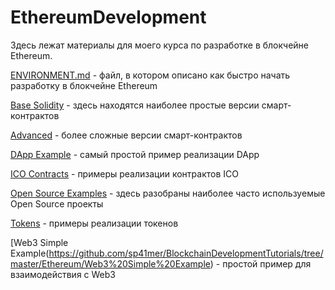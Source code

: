 # EthereumDevelopment

Здесь лежат материалы для моего курса по разработке в блокчейне Ethereum. 



[ENVIRONMENT.md](https://github.com/sp41mer/BlockchainDevelopmentTutorials/blob/master/Ethereum/ENVIRONMENT.md) - файл, в котором описано как быстро начать разработку в блокчейне Ethereum

[Base Solidity](https://github.com/sp41mer/BlockchainDevelopmentTutorials/tree/master/Ethereum/Base%20Solidity) - здесь  находятся наиболее простые версии смарт-контрактов

[Advanced](https://github.com/sp41mer/BlockchainDevelopmentTutorials/tree/master/Ethereum/Advanced) - более сложные версии смарт-контрактов

[DApp Example](https://github.com/sp41mer/BlockchainDevelopmentTutorials/tree/master/Ethereum/DApp%20Example) - самый простой пример реализации DApp

[ICO Contracts](https://github.com/sp41mer/BlockchainDevelopmentTutorials/tree/master/Ethereum/ICO%20Contracts) - примеры реализации контрактов ICO

[Open Source Examples](https://github.com/sp41mer/BlockchainDevelopmentTutorials/tree/master/Ethereum/Open%20Source%20Exapmples) - здесь разобраны наиболее часто используемые Open Source проекты

[Tokens](https://github.com/sp41mer/BlockchainDevelopmentTutorials/tree/master/Ethereum/Tokens) - примеры реализации токенов

[Web3 Simple Example(https://github.com/sp41mer/BlockchainDevelopmentTutorials/tree/master/Ethereum/Web3%20Simple%20Example) - простой пример для взаимодействия с Web3
